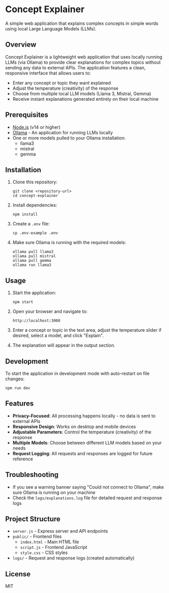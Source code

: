 # Concept Explainer

A simple web application that explains complex concepts in simple words using local Large Language Models (LLMs).

## Overview

Concept Explainer is a lightweight web application that uses locally running LLMs (via Ollama) to provide clear explanations for complex topics without sending any data to external APIs. The application features a clean, responsive interface that allows users to:

- Enter any concept or topic they want explained
- Adjust the temperature (creativity) of the response
- Choose from multiple local LLM models (Llama 3, Mistral, Gemma)
- Receive instant explanations generated entirely on their local machine

## Prerequisites

- [Node.js](https://nodejs.org/) (v14 or higher)
- [Ollama](https://ollama.ai/) - An application for running LLMs locally
- One or more models pulled to your Ollama installation:
  - llama3
  - mistral
  - gemma

## Installation

1. Clone this repository:
   ```
   git clone <repository-url>
   cd concept-explainer
   ```

2. Install dependencies:
   ```
   npm install
   ```

3. Create a `.env` file:
   ```
   cp .env-example .env
   ```

4. Make sure Ollama is running with the required models:
   ```
   ollama pull llama3
   ollama pull mistral
   ollama pull gemma
   ollama run llama3
   ```

## Usage

1. Start the application:
   ```
   npm start
   ```

2. Open your browser and navigate to:
   ```
   http://localhost:3000
   ```

3. Enter a concept or topic in the text area, adjust the temperature slider if desired, select a model, and click "Explain".

4. The explanation will appear in the output section.

## Development

To start the application in development mode with auto-restart on file changes:

```
npm run dev
```

## Features

- **Privacy-Focused**: All processing happens locally - no data is sent to external APIs
- **Responsive Design**: Works on desktop and mobile devices
- **Adjustable Parameters**: Control the temperature (creativity) of the response
- **Multiple Models**: Choose between different LLM models based on your needs
- **Request Logging**: All requests and responses are logged for future reference

## Troubleshooting

- If you see a warning banner saying "Could not connect to Ollama", make sure Ollama is running on your machine
- Check the `logs/explanations.log` file for detailed request and response logs

## Project Structure

- `server.js` - Express server and API endpoints
- `public/` - Frontend files
  - `index.html` - Main HTML file
  - `script.js` - Frontend JavaScript
  - `style.css` - CSS styles
- `logs/` - Request and response logs (created automatically)

## License

MIT